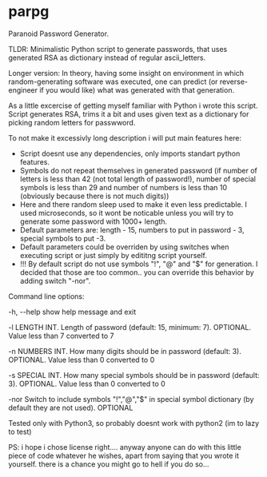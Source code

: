 # parpg
Paranoid Password Generator.   

TLDR: Minimalistic Python script to generate passwords, that uses generated RSA as dictionary instead of regular ascii_letters.  

Longer version:
In theory, having some insight on environment in which random-generating software was executed, one can predict (or reverse-engineer if you would like) what was generated with that generation.

As a little excercise of getting myself familiar with Python i wrote this script.
Script generates RSA, trims it a bit and uses given text as a dictionary for picking random letters for passwword.

To not make it excessivly long description i will put main features here:

- Script doesnt use any dependencies, only imports standart python features.
- Symbols do not repeat themselves in generated password (if number of letters is less than 42 (not total length of password!), number of special symbols is less than 29 and number of numbers is less than 10 (obviously because there is not much digits))
- Here and there random sleep used to make it even less predictable. I used microseconds, so it wont be noticable unless you will try to generate some password with 1000+ length.
- Default parameters are: length - 15, numbers to put in password - 3, special symbols to put -3.
- Default parameters could be overriden by using switches when executing script or just simply by edititng script yourself.
- !!! By default script do not use symbols "!", "@" and "$" for generation. I decided that those are too common.. you can override this behavior by adding switch "-nor".

Command line options:  

  -h, --help  show help message and exit  
  
  -l LENGTH   INT. Length of password (default: 15, minimum: 7). OPTIONAL. Value less than 7 converted to 7  
  
  -n NUMBERS  INT. How many digits should be in password (default: 3). OPTIONAL. Value less than 0 converted to 0  
  
  -s SPECIAL  INT. How many special symbols should be in password (default: 3). OPTIONAL. Value less than 0 converted to 0  
  
  -nor        Switch to include symbols "!","@","$" in special symbol dictionary (by default they are not used). OPTIONAL


  Tested only with Python3, so probably doesnt work with python2 (im to lazy to test)  

  PS: i hope i chose license right.... anyway anyone can do with this little piece of code whatever he wishes, apart from saying that you wrote it yourself. there is a chance you might go to hell if you do so...
  

